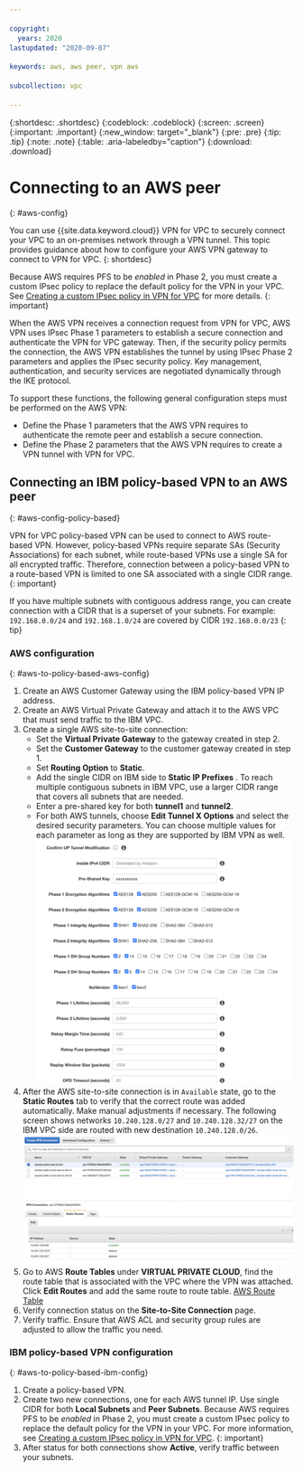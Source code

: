 ```yaml
---

copyright:
  years: 2020
lastupdated: "2020-09-07"

keywords: aws, aws peer, vpn aws

subcollection: vpc

---
```


{:shortdesc: .shortdesc}
{:codeblock: .codeblock}
{:screen: .screen}
{:important: .important}
{:new_window: target="_blank"}
{:pre: .pre}
{:tip: .tip}
{:note: .note}
{:table: .aria-labeledby="caption"}
{:download: .download}


# Connecting to an AWS peer
{: #aws-config}

You can use {{site.data.keyword.cloud}} VPN for VPC to securely connect your VPC to an on-premises network through a VPN tunnel. This topic provides guidance about how to configure your AWS VPN gateway to connect to VPN for VPC.
{: shortdesc}

Because AWS requires PFS to be _enabled_ in Phase 2, you must create a custom IPsec policy to replace the default policy for the VPN in your VPC. See [Creating a custom IPsec policy in VPN for VPC](#custom-ipsec-policy) for more details.
{: important}

When the AWS VPN receives a connection request from VPN for VPC, AWS VPN uses IPsec Phase 1 parameters to establish a secure connection and authenticate the VPN for VPC gateway. Then, if the security policy permits the connection, the AWS VPN establishes the tunnel by using IPsec Phase 2 parameters and applies the IPsec security policy. Key management, authentication, and security services are negotiated dynamically through the IKE protocol.

To support these functions, the following general configuration steps must be performed on the AWS VPN:

* Define the Phase 1 parameters that the AWS VPN requires to authenticate the remote peer and establish a secure connection.
* Define the Phase 2 parameters that the AWS VPN requires to create a VPN tunnel with VPN for VPC.

## Connecting an IBM policy-based VPN to an AWS peer
{: #aws-config-policy-based}

VPN for VPC policy-based VPN can be used to connect to AWS route-based VPN. However, policy-based VPNs require separate SAs (Security Associations) for each subnet, while route-based VPNs use a single SA for all encrypted traffic. Therefore, connection between a policy-based VPN to a route-based VPN is limited to one SA associated with a single CIDR range.
{: important}

If you have multiple subnets with contiguous address range, you can create connection with a CIDR that is a superset of your subnets. For example: `192.168.0.0/24` and `192.168.1.0/24` are covered by CIDR `192.168.0.0/23`
{: tip}


### AWS configuration
{: #aws-to-policy-based-aws-config}

1. Create an AWS Customer Gateway using the IBM policy-based VPN IP address.
1. Create an AWS Virtual Private Gateway and attach it to the AWS VPC that must send traffic to the IBM VPC.
1. Create a single AWS site-to-site connection:
   * Set the **Virtual Private Gateway** to the gateway created in step 2.
   * Set the **Customer Gateway** to the customer gateway created in step 1.
   * Set **Routing Option** to **Static**.
   * Add the single CIDR on IBM side to **Static IP Prefixes** .
     To reach multiple contiguous subnets in IBM VPC, use a larger CIDR range that covers all subnets that are needed.
   * Enter a pre-shared key for both **tunnel1** and **tunnel2**.
   * For both AWS tunnels, choose **Edit Tunnel X Options** and select the desired security parameters. You can choose multiple values for each parameter as long as they are supported by IBM VPN as well.
     ![AWS Tunnel Options](images/vpn-interop-aws-tunnel-options.png)
1. After the AWS site-to-site connection is in `Available` state, go to the **Static Routes** tab to verify that the correct route was added automatically. Make manual adjustments if necessary.
   The following screen shows networks `10.240.128.0/27` and `10.240.128.32/27` on the IBM VPC side are routed with new destination `10.240.128.0/26`.
   ![AWS Connection Static Routes](images/vpn-aws-connection-static-routes.png)   
1. Go to AWS **Route Tables** under **VIRTUAL PRIVATE CLOUD**, find the route table that is associated with the VPC where the VPN was attached. Click **Edit Routes** and add the same route to route table.
   [AWS Route Table](images/vpn-aws-route-table.png)
1. Verify connection status on the **Site-to-Site Connection** page.
1. Verify traffic. Ensure that AWS ACL and security group rules are adjusted to allow the traffic you need.

### IBM policy-based VPN configuration
{: #aws-to-policy-based-ibm-config}

1. Create a policy-based VPN.
1. Create two new connections, one for each AWS tunnel IP. Use single CIDR for both **Local Subnets** and **Peer Subnets**.
   Because AWS requires PFS to be _enabled_ in Phase 2, you must create a custom IPsec policy to replace the default policy for the VPN in your VPC. For more information, see [Creating a custom IPsec policy in VPN for VPC](#custom-ipsec-policy).
   {: important}
1. After status for both connections show **Active**, verify traffic between your subnets.
